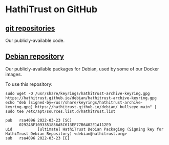 # HathiTrust on GitHub

## [git repositories](https://github.com/hathitrust)

Our publicly-available code.

## [Debian repository](debian)

Our publicly-available packages for Debian, used by some of our Docker images.

To use this repository:

```
sudo wget -O /usr/share/keyrings/hathitrust-archive-keyring.gpg https://hathitrust.github.io/debian/hathitrust-archive-keyring.gpg
echo "deb [signed-by=/usr/share/keyrings/hathitrust-archive-keyring.gpg] https://hathitrust.github.io/debian/ bullseye main" | sudo tee /etc/apt/sources.list.d/hathitrust.list
```

```
pub   rsa4096 2022-03-23 [SC]
      029248F1093351856A5C613EF77B6402E1A112E9
uid           [ultimate] HathiTrust Debian Packaging (Signing key for HathiTrust Debian Repository) <debian@hathitrust.org>
sub   rsa4096 2022-03-23 [E]
```
